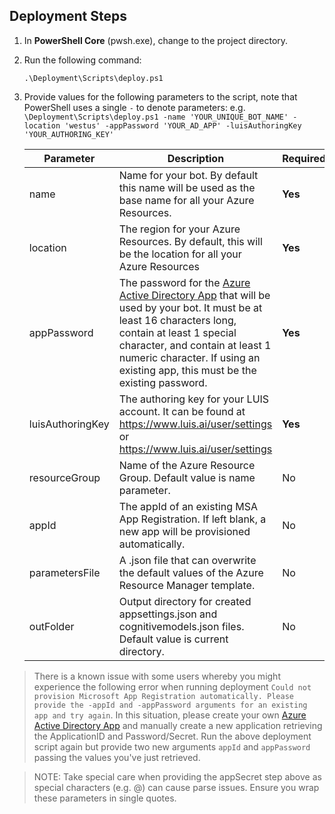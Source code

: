 ## Deployment Steps

1. In **PowerShell Core** (pwsh.exe), change to the project directory.
1. Run the following command:
    ```
    .\Deployment\Scripts\deploy.ps1
    ```
2. Provide values for the following parameters to the script, note that PowerShell uses a single `-` to denote parameters: e.g. `\Deployment\Scripts\deploy.ps1 -name 'YOUR_UNIQUE_BOT_NAME' -location 'westus' -appPassword 'YOUR_AD_APP' -luisAuthoringKey 'YOUR_AUTHORING_KEY'`

    Parameter | Description | Required
    --------- | ----------- | --------
    name | Name for your bot. By default this name will be used as the base name for all your Azure Resources. | **Yes**
    location | The region for your Azure Resources. By default, this will be the location for all your Azure Resources | **Yes**
    appPassword | The password for the [Azure Active Directory App](https://ms.portal.azure.com/#blade/Microsoft_AAD_IAM/ActiveDirectoryMenuBlade/Overview) that will be used by your bot. It must be at least 16 characters long, contain at least 1 special character, and contain at least 1 numeric character. If using an existing app, this must be the existing password. | **Yes**
    luisAuthoringKey | The authoring key for your LUIS account. It can be found at https://www.luis.ai/user/settings or https://www.luis.ai/user/settings | **Yes**
    resourceGroup | Name of the Azure Resource Group. Default value is name parameter. | No
    appId | The appId of an existing MSA App Registration. If left blank, a new app will be provisioned automatically. | No
    parametersFile | A .json file that can overwrite the default values of the Azure Resource Manager template. | No
    outFolder | Output directory for created appsettings.json and cognitivemodels.json files. Default value is current directory. | No

> There is a known issue with some users whereby you might experience the following error when running deployment `Could not provision Microsoft App Registration automatically. Please provide the -appId and -appPassword arguments for an existing app and try again`. In this situation, please create your own [Azure Active Directory App](https://ms.portal.azure.com/#blade/Microsoft_AAD_IAM/ActiveDirectoryMenuBlade/Overview) and manually create a new application retrieving the ApplicationID and Password/Secret. Run the above deployment script again but provide two new arguments `appId` and `appPassword` passing the values you've just retrieved.

> NOTE: Take special care when providing the appSecret step above as special characters (e.g. @) can cause parse issues. Ensure you wrap these parameters in single quotes.